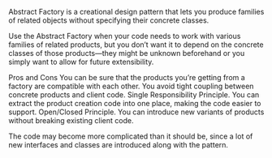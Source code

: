 Abstract Factory is a creational design pattern that lets you produce families of related objects without specifying their concrete classes.

Use the Abstract Factory when your code needs to work with various families of related products, but you don’t want it to depend on the concrete classes of those products—they might be unknown beforehand or you simply want to allow for future extensibility.


Pros and Cons
You can be sure that the products you’re getting from a factory are compatible with each other.
You avoid tight coupling between concrete products and client code.
Single Responsibility Principle. You can extract the product creation code into one place, making the code easier to support.
Open/Closed Principle. You can introduce new variants of products without breaking existing client code.

The code may become more complicated than it should be, since a lot of new interfaces and classes are introduced along with the pattern.
